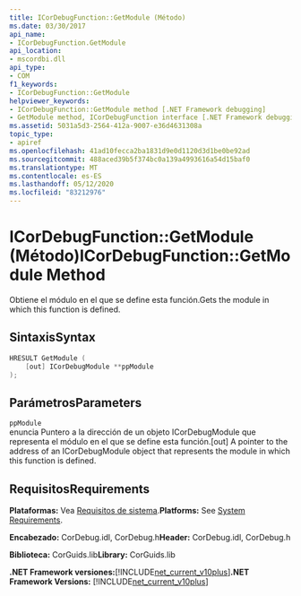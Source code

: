```yaml
---
title: ICorDebugFunction::GetModule (Método)
ms.date: 03/30/2017
api_name:
- ICorDebugFunction.GetModule
api_location:
- mscordbi.dll
api_type:
- COM
f1_keywords:
- ICorDebugFunction::GetModule
helpviewer_keywords:
- ICorDebugFunction::GetModule method [.NET Framework debugging]
- GetModule method, ICorDebugFunction interface [.NET Framework debugging]
ms.assetid: 5031a5d3-2564-412a-9007-e36d4631308a
topic_type:
- apiref
ms.openlocfilehash: 41ad10fecca2ba1831d9e0d1120d3d1be0be92ad
ms.sourcegitcommit: 488aced39b5f374bc0a139a4993616a54d15baf0
ms.translationtype: MT
ms.contentlocale: es-ES
ms.lasthandoff: 05/12/2020
ms.locfileid: "83212976"
---
```

# <a name="icordebugfunctiongetmodule-method"></a><span data-ttu-id="0e50d-102">ICorDebugFunction::GetModule (Método)</span><span class="sxs-lookup"><span data-stu-id="0e50d-102">ICorDebugFunction::GetModule Method</span></span>
<span data-ttu-id="0e50d-103">Obtiene el módulo en el que se define esta función.</span><span class="sxs-lookup"><span data-stu-id="0e50d-103">Gets the module in which this function is defined.</span></span>  
  
## <a name="syntax"></a><span data-ttu-id="0e50d-104">Sintaxis</span><span class="sxs-lookup"><span data-stu-id="0e50d-104">Syntax</span></span>  
  
```cpp  
HRESULT GetModule (  
    [out] ICorDebugModule **ppModule  
);  
```  
  
## <a name="parameters"></a><span data-ttu-id="0e50d-105">Parámetros</span><span class="sxs-lookup"><span data-stu-id="0e50d-105">Parameters</span></span>  
 `ppModule`  
 <span data-ttu-id="0e50d-106">enuncia Puntero a la dirección de un objeto ICorDebugModule que representa el módulo en el que se define esta función.</span><span class="sxs-lookup"><span data-stu-id="0e50d-106">[out] A pointer to the address of an ICorDebugModule object that represents the module in which this function is defined.</span></span>  
  
## <a name="requirements"></a><span data-ttu-id="0e50d-107">Requisitos</span><span class="sxs-lookup"><span data-stu-id="0e50d-107">Requirements</span></span>  
 <span data-ttu-id="0e50d-108">**Plataformas:** Vea [Requisitos de sistema](../../get-started/system-requirements.md).</span><span class="sxs-lookup"><span data-stu-id="0e50d-108">**Platforms:** See [System Requirements](../../get-started/system-requirements.md).</span></span>  
  
 <span data-ttu-id="0e50d-109">**Encabezado:** CorDebug.idl, CorDebug.h</span><span class="sxs-lookup"><span data-stu-id="0e50d-109">**Header:** CorDebug.idl, CorDebug.h</span></span>  
  
 <span data-ttu-id="0e50d-110">**Biblioteca:** CorGuids.lib</span><span class="sxs-lookup"><span data-stu-id="0e50d-110">**Library:** CorGuids.lib</span></span>  
  
 <span data-ttu-id="0e50d-111">**.NET Framework versiones:**[!INCLUDE[net_current_v10plus](../../../../includes/net-current-v10plus-md.md)]</span><span class="sxs-lookup"><span data-stu-id="0e50d-111">**.NET Framework Versions:** [!INCLUDE[net_current_v10plus](../../../../includes/net-current-v10plus-md.md)]</span></span>
